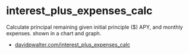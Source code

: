 # interest_plus_expenses_calc
Calculate principal remaining given initial principle ($) APY, and monthly expenses. shown in a chart and graph.

- [davidpwalter.com/interest_plus_expenses_calc](davidpwalter.com/interest_plus_expenses_calc)
